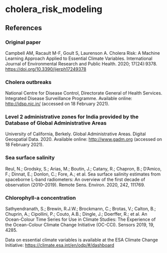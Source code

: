 # cholera_risk_modeling

## References

### Original paper
Campbell AM, Racault M-F, Goult S, Laurenson A. Cholera Risk: A Machine Learning Approach Applied to Essential Climate Variables. International Journal of Environmental Research and Public Health. 2020; 17(24):9378. https://doi.org/10.3390/ijerph17249378 

### Cholera outbreaks
National Centre for Disease Control, Directorate General of Health Services. Integrated Disease Surveillance Programme. Available online: http://idsp.nic.in/ (accessed on 18 February 2021).

### Level 2 administrative zones for India provided by the Database of Global Administrative Areas
University of California, Berkely. Global Administrative Areas. Digital Geospatial Data. 2020. Available online: http://www.gadm.org (accessed on 18 February 2021).

### Sea surface salinity
Reul, N.; Grodsky, S.; Arias, M.; Boutin, J.; Catany, R.; Chapron, B.; D’Amico, F.; Dinnat, E.; Donlon, C.; Fore, A.; et al. Sea surface salinity estimates from spaceborne L-band radiometers: An overview of the first decade of observation (2010–2019). Remote Sens. Environ. 2020, 242, 111769.

### Chlorophyll-a concentration
Sathyendranath, S.; Brewin, R.J.W.; Brockmann, C.; Brotas, V.; Calton, B.; Chuprin, A.; Cipollini, P.; Couto, A.B.; Dingle, J.; Doerffer, R.; et al. An Ocean-Colour Time Series for Use in Climate Studies: The Experience of the Ocean-Colour Climate Change Initiative (OC-CCI). Sensors 2019, 19, 4285.

Data on essential climate variables is available at the ESA Climate Change Initiative: https://climate.esa.int/en/odp/#/dashboard
